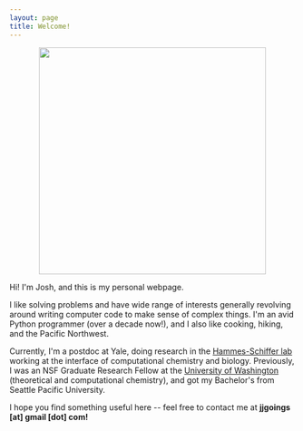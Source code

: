 ```yaml
---
layout: page
title: Welcome! 
---
```


<style>
table {
  margin: 0 auto;
  margin-bottom: 0rem;
  width: 100%;
  border: 0px solid #ffffff;
  border-collapse: collapse;
}
td,
th {
  padding: .25rem .5rem;
  border: 0px solid #ffffff;
}
tbody tr:nth-child(odd) td,
tbody tr:nth-child(odd) th {
  background-color: #ffffff;
}
</style>

<!--
  <table>
    <tr>
      <td>
        <img style="height:250px" src="{{ site.baseurl }}/assets/portrait.jpg">
      </td>
      <td>
        <img style="height:250px" src="{{ site.baseurl }}/assets/rainier.jpg">
      </td>
    </tr>
  </table>
-->

<p align="center">
   <img height="400" src="{{ site.baseurl }}/assets/rainier.jpg">
</p>

<p>Hi! I'm Josh, and this is my personal webpage.</p>

<p>I like solving problems and have wide range of interests generally revolving around writing computer code to make sense of complex things. I'm an avid Python programmer (over a decade now!), and I also like cooking, hiking, and the Pacific Northwest.</p>

<p>Currently, I'm a postdoc at Yale, doing research in the <a href="http://hammes-schiffer-group.org/">Hammes-Schiffer lab</a> working at the interface of computational chemistry and biology. Previously, I was an NSF Graduate Research Fellow at the <a href="http://uwligroup.org/">University of Washington</a> (theoretical and computational chemistry), and got my Bachelor's from Seattle Pacific University.</p> 

<p>I hope you find something useful here -- feel free to contact me at <b> jjgoings [at] gmail [dot] com!</b></p>


<!--
<p align="center">
   <img height="300" src="{{ site.baseurl }}/assets/portrait.jpg">
</p>
-->
